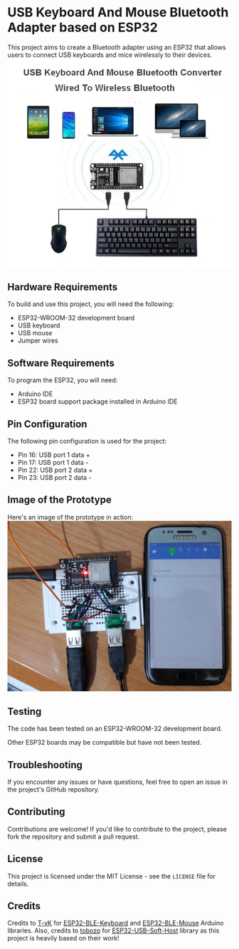 
# USB Keyboard And Mouse Bluetooth Adapter based on ESP32

This project aims to create a Bluetooth adapter using an ESP32 that allows users to connect USB keyboards and mice wirelessly to their devices.
![](images/image.jpg)

## Hardware Requirements

To build and use this project, you will need the following:

-   ESP32-WROOM-32 development board
-   USB keyboard
-   USB mouse
-   Jumper wires

## Software Requirements

To program the ESP32, you will need:

-   Arduino IDE
-   ESP32 board support package installed in Arduino IDE

## Pin Configuration

The following pin configuration is used for the project:

-   Pin 16: USB port 1 data +
-   Pin 17: USB port 1 data -
-   Pin 22: USB port 2 data +
-   Pin 23: USB port 2 data -

## Image of the Prototype

Here's an image of the prototype in action:
![](images/keyboard-and-mouse.jpg)

## Testing

The code has been tested on an ESP32-WROOM-32 development board.

Other ESP32 boards may be compatible but have not been tested.

## Troubleshooting

If you encounter any issues or have questions, feel free to open an issue in the project's GitHub repository.

## Contributing

Contributions are welcome! If you'd like to contribute to the project, please fork the repository and submit a pull request.

## License

This project is licensed under the MIT License - see the `LICENSE` file for details.

## Credits

Credits to [T-vK](https://github.com/T-vK) for [ESP32-BLE-Keyboard](https://github.com/T-vK/ESP32-BLE-Keyboard) and [ESP32-BLE-Mouse](https://github.com/T-vK/ESP32-BLE-Mouse) Arduino libraries. Also, credits to [tobozo](https://github.com/tobozo) for [ESP32-USB-Soft-Host](https://github.com/tobozo/ESP32-USB-Soft-Host) library as this project is heavily based on their work!